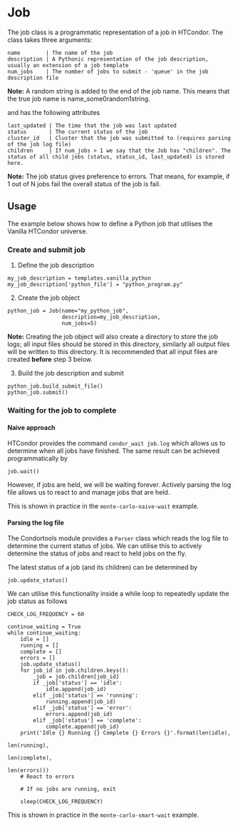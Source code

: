 # Job
The job class is a programmatic representation of a job in HTCondor. The class takes three arguments:

```
name        | The name of the job
description | A Pythonic representation of the job description, usually an extension of a job template
num_jobs    | The number of jobs to submit - 'queue' in the job description file 
```

**Note:** A random string is added to the end of the job name. This means that the true job name is name_some0random1string.

and has the following attributes

```
last_updated | The time that the job was last updated
status       | The current status of the job
cluster_id   | Cluster that the job was submitted to (requires parsing of the job log file)
children     | If num_jobs > 1 we say that the Job has "children". The status of all child jobs (status, status_id, last_updated) is stored here.
```

**Note:** The job status gives preference to errors. That means, for example, if 1 out of N jobs fail the overall status of the job is fail.

## Usage
The example below shows how to define a Python job that utilises the Vanilla HTCondor universe.

### Create and submit job
1. Define the job description
```
my_job_description = templates.vanilla_python
my_job_description['python_file'] = "python_program.py"
```

2. Create the job object
```
python_job = Job(name="my_python_job",
                 description=my_job_description,
                 num_jobs=5)
```

**Note:** Creating the job object will also create a directory to store the job logs; all input files should be stored in this directory, similarly all output files will be written to this directory. It is recommended that all input files are created **before** step 3 below.

3. Build the job description and submit
```
python_job.build_submit_file()
python_job.submit()
```

### Waiting for the job to complete
#### Naive approach
HTCondor provides the command `condor_wait job.log` which allows us to determine when all jobs have finished. The same result can be achieved programmatically by

```
job.wait()
```

However, if jobs are held, we will be waiting forever. Actively parsing the log file allows us to react to and manage jobs that are held.

This is shown in practice in the `monte-carlo-naive-wait` example.

#### Parsing the log file
The Condortools module provides a `Parser` class which reads the log file to determine the current status of jobs. We can utilise this to actively determine the status of jobs and react to held jobs on the fly.

The latest status of a job (and its children) can be determined by

```
job.update_status()
```

We can utilise this functionality inside a while loop to repeatedly update the job status as follows

```
CHECK_LOG_FREQUENCY = 60

continue_waiting = True
while continue_waiting:
    idle = []
    running = []
    complete = []
    errors = []
    job.update_status()
    for job_id in job.children.keys():
        _job = job.children[job_id]
        if _job['status'] == 'idle':
            idle.append(job_id)
        elif _job['status'] == 'running':
            running.append(job_id)
        elif _job['status'] == 'error':
            errors.append(job_id)
        elif _job['status'] == 'complete':
            complete.append(job_id)
    print('Idle {} Running {} Complete {} Errors {}'.format(len(idle),
                                                            len(running),
                                                            len(complete),
                                                            len(errors)))
    # React to errors

    # If no jobs are running, exit

    sleep(CHECK_LOG_FREQUENCY)
```

This is shown in practice in the `monte-carlo-smart-wait` example.